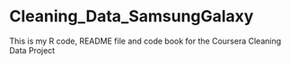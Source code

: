 # Cleaning_Data_SamsungGalaxy
This is my R code, README file and code book for the Coursera Cleaning Data Project
